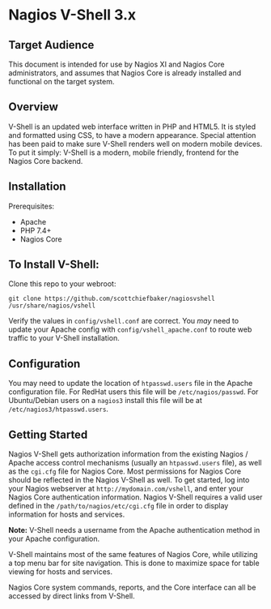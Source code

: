 # Nagios V-Shell 3.x

Target Audience
---------------

This document is intended for use by Nagios XI and Nagios Core administrators,
and assumes that Nagios Core is already installed and functional on the target
system.


Overview
--------

V-Shell is an updated web interface written in PHP and HTML5. It is styled
and formatted using CSS, to have a modern appearance. Special attention has
been paid to make sure V-Shell renders well on modern mobile devices. To put
it simply: V-Shell is a modern, mobile friendly, frontend for the Nagios Core
backend.

Installation
------------

Prerequisites:
* Apache
* PHP 7.4+
* Nagios Core

To Install V-Shell:
-------------------

Clone this repo to your webroot:

```
git clone https://github.com/scottchiefbaker/nagiosvshell /usr/share/nagios/vshell
```

Verify the values in `config/vshell.conf` are correct. You *may* need to
update your Apache config with `config/vshell_apache.conf` to route web traffic
to your V-Shell installation.

Configuration
--------------

You may need to update the location of `htpasswd.users` file in the Apache
configuration file. For RedHat users this file will be `/etc/nagios/passwd`.
For Ubuntu/Debian users on a `nagios3` install this file will be at
`/etc/nagios3/htpasswd.users`.

Getting Started
---------------

Nagios V-Shell gets authorization information from the existing Nagios / Apache
access control mechanisms (usually an `htpasswd.users` file), as well as the
`cgi.cfg` file for Nagios Core.  Most permissions for Nagios Core should be
reflected in the Nagios V-Shell as well.  To get started, log into your Nagios
webserver at `http://mydomain.com/vshell`, and enter your Nagios Core
authentication information. Nagios V-Shell requires a valid user defined in
the `/path/to/nagios/etc/cgi.cfg` file in order to display information for
hosts and services.

**Note:** V-Shell needs a username from the Apache authentication method in
your Apache configuration.

V-Shell maintains most of the same features of Nagios Core, while utilizing
a top menu bar for site navigation.  This is done to maximize space for table
viewing for hosts and services.

Nagios Core system commands, reports, and the Core interface can all be
accessed by direct links from V-Shell.

